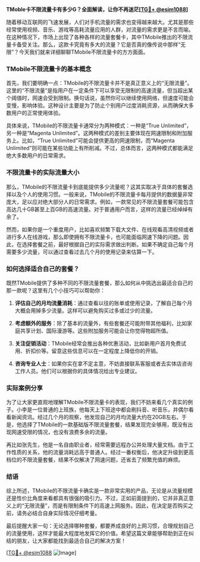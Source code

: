 **TMoble卡不限流量卡有多少G？全面解读，让你不再迷茫[[TG💪+ @esim1088](https://t.me/s/esim1088)]**

随着移动互联网的飞速发展，人们对手机流量的需求也变得越来越大。尤其是那些经常使用视频、音乐、游戏等高耗流量应用的人群，对流量的需求更是不言而喻。在这种情况下，市场上出现了各种各样的流量套餐卡，其中TMobile推出的不限流量卡备受关注。那么，这款卡究竟有多大的流量？它是否真的像传说中那样“无限”？今天我们就来详细聊聊TMobile不限流量卡的方方面面。

### TMobile不限流量卡的基本概念

首先，我们要明确一点：TMobile的不限流量卡并不是真正意义上的“无限流量”。这里的“不限流量”是指用户在一定条件下可以享受无限制的高速流量，但当超出某个阈值时，网速会受到限制。换句话说，虽然你可以继续使用网络，但速度可能会变慢，影响体验。这种设计主要是为了防止个别用户过度消耗资源，从而确保大多数用户的正常使用体验。

具体来说，TMobile的不限流量卡通常分为两种模式：一种是“True Unlimited”，另一种是“Magenta Unlimited”。这两种模式的差别主要体现在网速限制和附加服务上。比如，“True Unlimited”可能会提供更高的网速限制，而“Magenta Unlimited”则可能在某些功能上有所削减。不过，总体而言，这两种模式都能满足绝大多数用户的日常需求。

### 不限流量卡的实际流量大小

那么，TMobile的不限流量卡到底能提供多少流量呢？这其实取决于具体的套餐选择以及个人的使用习惯。一般来说，TMobile的不限流量卡每月提供的数据量非常庞大，足以应对绝大部分人的日常需求。例如，一款常见的不限流量套餐可能包含高达几十GB甚至上百GB的高速流量。对于普通用户而言，这样的流量已经绰绰有余了。

然而，如果你是一个重度用户，比如喜欢频繁下载大文件、在线观看高清视频或者进行多人在线游戏，那么即使拥有不限流量卡，也可能面临网速下降的问题。因此，在选择套餐之前，最好根据自己的实际需求做出判断。如果不确定自己每个月需要多少流量，可以通过查看过去几个月的使用记录来估算一下。

### 如何选择适合自己的套餐？

既然TMobile提供了多种不同的不限流量套餐，那么如何从中挑选出最适合自己的那一款呢？这里有几个小技巧可以帮助你：

1. **评估自己的月均流量消耗**：通过查看以往的账单或使用记录，了解自己每个月大概会用掉多少流量。这样可以避免购买过多或过少的流量。
   
2. **考虑额外的服务**：除了基本的流量外，有些套餐还可能附带其他福利，比如家庭共享计划、国际漫游等。这些附加服务可能会让你觉得物超所值。

3. **关注促销活动**：TMobile经常会推出各种优惠活动，比如新用户首月免费试用、折扣价等。留意这些信息可以在一定程度上降低你的开销。

4. **咨询专业人士**：如果你实在拿不定主意，不妨直接联系客服或者去实体店咨询工作人员。他们可以根据你的具体情况给出专业建议。

### 实际案例分享

为了让大家更直观地理解TMobile不限流量卡的表现，我们不妨来看几个真实的例子。小李是一位普通的上班族，他每天上下班途中都会刷抖音、听音乐，并偶尔看看新闻资讯。经过几个月的观察，他发现自己的月均流量大约在20GB左右。于是，他选择了TMobile的一款基础版不限流量套餐，结果发现完全够用，既没有出现网速受限的情况，也没有浪费多余的流量。

再比如张先生，他是一名自由职业者，经常需要远程办公并处理大量文档。由于工作性质的关系，他的流量消耗远高于普通人。经过一番权衡后，他决定升级到更高档位的不限流量套餐，结果不仅解决了网速问题，还省去了频繁充值的麻烦。

### 结语

综上所述，TMobile的不限流量卡确实是一款非常实用的产品，无论是从流量规模还是性价比角度来看都具有很强的吸引力。不过，正如前面提到的，它并非真正意义上的“无限流量”，而是有限制条件下的高速上网服务。因此，在决定是否购买之前，请务必结合自身实际情况仔细考量。

最后提醒大家一句：无论选择哪种套餐，都要养成良好的上网习惯，合理规划自己的流量使用，这样才能最大程度地发挥它的价值。希望这篇文章能够帮助到正在纠结的朋友，让大家都能找到最适合自己的解决方案！

[[TG💪+ @esim1088](https://t.me/s/esim1088) ![Image](https://i.postimg.cc/4NQfJmqS/Snipaste-2025-05-13-00-14-12.png)]